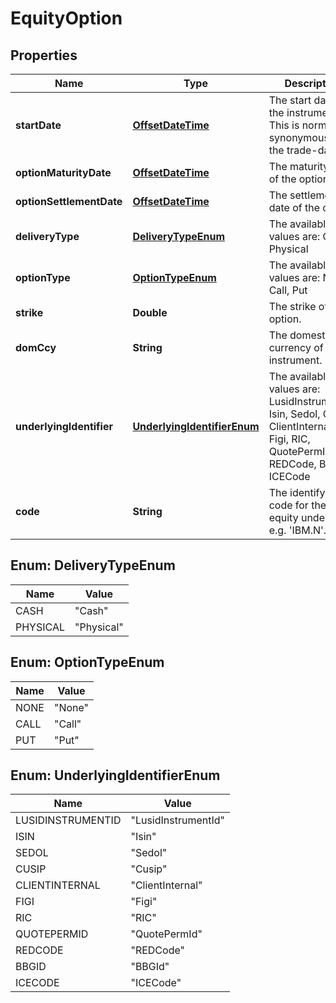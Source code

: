 

# EquityOption

## Properties

Name | Type | Description | Notes
------------ | ------------- | ------------- | -------------
**startDate** | [**OffsetDateTime**](OffsetDateTime.md) | The start date of the instrument. This is normally synonymous with the trade-date. | 
**optionMaturityDate** | [**OffsetDateTime**](OffsetDateTime.md) | The maturity date of the option. | 
**optionSettlementDate** | [**OffsetDateTime**](OffsetDateTime.md) | The settlement date of the option. | 
**deliveryType** | [**DeliveryTypeEnum**](#DeliveryTypeEnum) | The available values are: Cash, Physical | 
**optionType** | [**OptionTypeEnum**](#OptionTypeEnum) | The available values are: None, Call, Put | 
**strike** | **Double** | The strike of the option. | 
**domCcy** | **String** | The domestic currency of the instrument. | 
**underlyingIdentifier** | [**UnderlyingIdentifierEnum**](#UnderlyingIdentifierEnum) | The available values are: LusidInstrumentId, Isin, Sedol, Cusip, ClientInternal, Figi, RIC, QuotePermId, REDCode, BBGId, ICECode | 
**code** | **String** | The identifying code for the equity underlying, e.g. &#39;IBM.N&#39;. | 



## Enum: DeliveryTypeEnum

Name | Value
---- | -----
CASH | &quot;Cash&quot;
PHYSICAL | &quot;Physical&quot;



## Enum: OptionTypeEnum

Name | Value
---- | -----
NONE | &quot;None&quot;
CALL | &quot;Call&quot;
PUT | &quot;Put&quot;



## Enum: UnderlyingIdentifierEnum

Name | Value
---- | -----
LUSIDINSTRUMENTID | &quot;LusidInstrumentId&quot;
ISIN | &quot;Isin&quot;
SEDOL | &quot;Sedol&quot;
CUSIP | &quot;Cusip&quot;
CLIENTINTERNAL | &quot;ClientInternal&quot;
FIGI | &quot;Figi&quot;
RIC | &quot;RIC&quot;
QUOTEPERMID | &quot;QuotePermId&quot;
REDCODE | &quot;REDCode&quot;
BBGID | &quot;BBGId&quot;
ICECODE | &quot;ICECode&quot;



